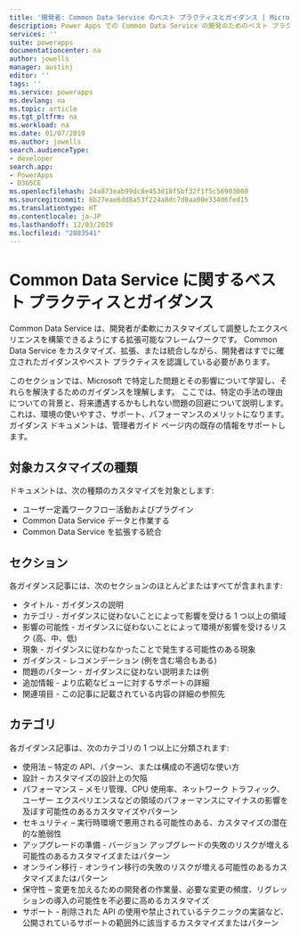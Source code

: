 ```yaml
---
title: '開発者: Common Data Service のベスト プラクティスとガイダンス | Microsoft Docs'
description: Power Apps での Common Data Service の開発のためのベスト プラクティスとガイダンス。
services: ''
suite: powerapps
documentationcenter: na
author: jowells
manager: austinj
editor: ''
tags: ''
ms.service: powerapps
ms.devlang: na
ms.topic: article
ms.tgt_pltfrm: na
ms.workload: na
ms.date: 01/07/2019
ms.author: jowells
search.audienceType:
- developer
search.app:
- PowerApps
- D365CE
ms.openlocfilehash: 24a873eab99dc8e453d18f5bf32f1f5c56903008
ms.sourcegitcommit: 6b27eae6dd8a53f224a8dc7d0aa00e334d6fed15
ms.translationtype: HT
ms.contentlocale: ja-JP
ms.lasthandoff: 12/03/2019
ms.locfileid: "2883541"
---
```

# <a name="best-practices-and-guidance-for-the-common-data-service"></a>Common Data Service に関するベスト プラクティスとガイダンス

 Common Data Service は、開発者が柔軟にカスタマイズして調整したエクスペリエンスを構築できるようにする拡張可能なフレームワークです。 Common Data Service をカスタマイズ、拡張、または統合しながら、開発者はすでに確立されたガイダンスやベスト プラクティスを認識している必要があります。 

このセクションでは、Microsoft で特定した問題とその影響について学習し、それらを解決するためのガイダンスを理解します。 ここでは、特定の手法の理由についての背景と、将来遭遇するかもしれない問題の回避について説明します。 これは、環境の使いやすさ、サポート、パフォーマンスのメリットになります。 ガイダンス ドキュメントは、管理者ガイド ページ内の既存の情報をサポートします。

## <a name="targeted-customization-types"></a>対象カスタマイズの種類
ドキュメントは、次の種類のカスタマイズを対象とします:

- ユーザー定義ワークフロー活動およびプラグイン
- Common Data Service データと作業する
- Common Data Service を拡張する統合

## <a name="sections"></a>セクション
各ガイダンス記事には、次のセクションのほとんどまたはすべてが含まれます:

- タイトル - ガイダンスの説明
- カテゴリ - ガイダンスに従わないことによって影響を受ける 1 つ以上の領域
- 影響の可能性 - ガイダンスに従わないことによって環境が影響を受けるリスク (高、中、低)
- 現象 - ガイダンスに従わなかったことで発生する可能性のある現象
- ガイダンス - レコメンデーション (例を含む場合もある)
- 問題のパターン - ガイダンスに従わない説明または例
- 追加情報 - より広範なビューに対するサポートの詳細
- 関連項目 - この記事に記載されている内容の詳細の参照先

## <a name="categories"></a>カテゴリ
各ガイダンス記事は、次のカテゴリの 1 つ以上に分類されます:

- 使用法 – 特定の API、パターン、または構成の不適切な使い方
- 設計 – カスタマイズの設計上の欠陥
- パフォーマンス – メモリ管理、CPU 使用率、ネットワーク トラフィック、ユーザー エクスペリエンスなどの領域のパフォーマンスにマイナスの影響を及ぼす可能性のあるカスタマイズやパターン
- セキュリティ – 実行時環境で悪用される可能性のある、カスタマイズの潜在的な脆弱性
- アップグレードの準備 - バージョン アップグレードの失敗のリスクが増える可能性のあるカスタマイズまたはパターン
- オンライン移行 - オンライン移行の失敗のリスクが増える可能性のあるカスタマイズまたはパターン
- 保守性 – 変更を加えるための開発者の作業量、必要な変更の頻度、リグレッションの導入の可能性を不必要に高めるカスタマイズ
- サポート - 削除された API の使用や禁止されているテクニックの実装など、公開されているサポートの範囲外に該当するカスタマイズまたはパターン

